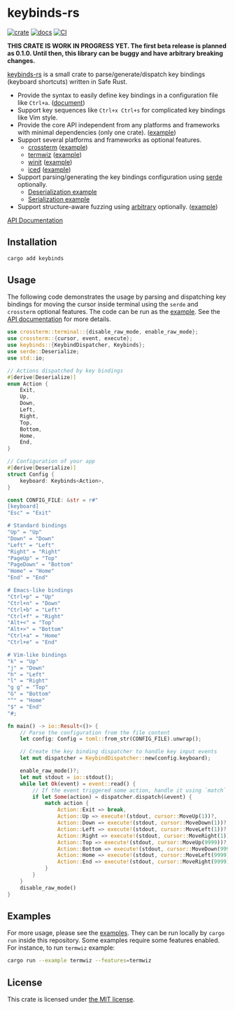 keybinds-rs
===========
[![crate][crate-badge]][crates-io]
[![docs][doc-badge]][api-doc]
[![CI][ci-badge]][ci]

**THIS CRATE IS WORK IN PROGRESS YET. The first beta release is planned as 0.1.0. Until then, this
library can be buggy and have arbitrary breaking changes.**

[keybinds-rs][crates-io] is a small crate to parse/generate/dispatch key bindings (keyboard shortcuts) written in Safe Rust.

- Provide the syntax to easily define key bindings in a configuration file like `Ctrl+a`. ([document](./doc/binding_syntax.md))
- Support key sequences like `Ctrl+x Ctrl+s` for complicated key bindings like Vim style.
- Provide the core API independent from any platforms and frameworks with minimal dependencies (only one crate). ([example](./examples/minimal.rs))
- Support several platforms and frameworks as optional features.
  - [crossterm][] ([example](./examples/crossterm.rs))
  - [termwiz][] ([example](./examples/termwiz.rs))
  - [winit][] ([example](./examples/winit.rs))
  - [iced][] ([example](./examples/iced.rs))
- Support parsing/generating the key bindings configuration using [serde][] optionally.
  - [Deserialization example](./examples/deserialize.rs)
  - [Serialization example](./examples/serialize.rs)
- Support structure-aware fuzzing using [arbitrary][] optionally. ([example](./examples/arbitrary.rs))

[API Documentation][api-doc]

## Installation

```sh
cargo add keybinds
```

## Usage

The following code demonstrates the usage by parsing and dispatching key bindings for moving the cursor inside terminal
using the `serde` and `crossterm` optional features. The code can be run as the [example](./examples/crossterm.rs).
See the [API documentation][api-doc] for more details.

```rust
use crossterm::terminal::{disable_raw_mode, enable_raw_mode};
use crossterm::{cursor, event, execute};
use keybinds::{KeybindDispatcher, Keybinds};
use serde::Deserialize;
use std::io;

// Actions dispatched by key bindings
#[derive(Deserialize)]
enum Action {
    Exit,
    Up,
    Down,
    Left,
    Right,
    Top,
    Bottom,
    Home,
    End,
}

// Configuration of your app
#[derive(Deserialize)]
struct Config {
    keyboard: Keybinds<Action>,
}

const CONFIG_FILE: &str = r#"
[keyboard]
"Esc" = "Exit"

# Standard bindings
"Up" = "Up"
"Down" = "Down"
"Left" = "Left"
"Right" = "Right"
"PageUp" = "Top"
"PageDown" = "Bottom"
"Home" = "Home"
"End" = "End"

# Emacs-like bindings
"Ctrl+p" = "Up"
"Ctrl+n" = "Down"
"Ctrl+b" = "Left"
"Ctrl+f" = "Right"
"Alt+<" = "Top"
"Alt+>" = "Bottom"
"Ctrl+a" = "Home"
"Ctrl+e" = "End"

# Vim-like bindings
"k" = "Up"
"j" = "Down"
"h" = "Left"
"l" = "Right"
"g g" = "Top"
"G" = "Bottom"
"^" = "Home"
"$" = "End"
"#;

fn main() -> io::Result<()> {
    // Parse the configuration from the file content
    let config: Config = toml::from_str(CONFIG_FILE).unwrap();

    // Create the key binding dispatcher to handle key input events
    let mut dispatcher = KeybindDispatcher::new(config.keyboard);

    enable_raw_mode()?;
    let mut stdout = io::stdout();
    while let Ok(event) = event::read() {
        // If the event triggered some action, handle it using `match`
        if let Some(action) = dispatcher.dispatch(&event) {
            match action {
                Action::Exit => break,
                Action::Up => execute!(stdout, cursor::MoveUp(1))?,
                Action::Down => execute!(stdout, cursor::MoveDown(1))?,
                Action::Left => execute!(stdout, cursor::MoveLeft(1))?,
                Action::Right => execute!(stdout, cursor::MoveRight(1))?,
                Action::Top => execute!(stdout, cursor::MoveUp(9999))?,
                Action::Bottom => execute!(stdout, cursor::MoveDown(9999))?,
                Action::Home => execute!(stdout, cursor::MoveLeft(9999))?,
                Action::End => execute!(stdout, cursor::MoveRight(9999))?,
            }
        }
    }
    disable_raw_mode()
}
```

## Examples

For more usage, please see the [examples](./examples). They can be run locally by `cargo run` inside this repository.
Some examples require some features enabled. For instance, to run `termwiz` example:

```sh
cargo run --example termwiz --features=termwiz
```

## License

This crate is licensed under [the MIT license](./LICENSE.txt).

[crate-badge]: https://img.shields.io/crates/v/keybinds
[crates-io]: https://crates.io/crates/keybinds
[doc-badge]: https://docs.rs/keybinds/badge.svg
[api-doc]: https://docs.rs/keybinds/latest/keybinds/
[ci-badge]: https://github.com/rhysd/keybinds-rs/actions/workflows/ci.yml/badge.svg
[ci]: https://github.com/rhysd/keybinds-rs/actions/workflows/ci.yml
[serde]: https://serde.rs/
[crossterm]: https://crates.io/crates/crossterm
[winit]: https://crates.io/crates/winit
[iced]: https://crates.io/crates/iced
[termwiz]: https://crates.io/crates/termwiz
[arbitrary]: https://crates.io/crates/arbitrary
[toml]: https://crates.io/crates/toml

